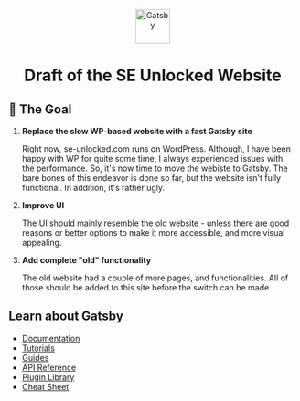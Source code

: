 <p align="center">
  <a href="https://www.gatsbyjs.com/?utm_source=starter&utm_medium=readme&utm_campaign=minimal-starter">
    <img alt="Gatsby" src="https://www.gatsbyjs.com/Gatsby-Monogram.svg" width="60" />
  </a>
</p>
<h1 align="center">
  Draft of the SE Unlocked Website
</h1>

## 🚀 The Goal

1.  **Replace the slow WP-based website with a fast Gatsby site**

    Right now, se-unlocked.com runs on WordPress. Although, I have been happy with WP for quite some time, I always experienced issues with the performance. So, it's now time to move the webiste to Gatsby. The bare bones of this endeavor is done so far, but the website isn't fully functional. In addition, it's rather ugly.  

2.  **Improve UI**

    The UI should mainly resemble the old website - unless there are good reasons or better options to make it more accessible, and more visual appealing. 

3.  **Add complete "old" functionality**

    The old website had a couple of more pages, and functionalities. All of those should be added to this site before the switch can be made. 

## Learn about Gatsby
  - [Documentation](https://www.gatsbyjs.com/docs/?utm_source=starter&utm_medium=readme&utm_campaign=minimal-starter)
  - [Tutorials](https://www.gatsbyjs.com/tutorial/?utm_source=starter&utm_medium=readme&utm_campaign=minimal-starter)
  - [Guides](https://www.gatsbyjs.com/tutorial/?utm_source=starter&utm_medium=readme&utm_campaign=minimal-starter)
  - [API Reference](https://www.gatsbyjs.com/docs/api-reference/?utm_source=starter&utm_medium=readme&utm_campaign=minimal-starter)
  - [Plugin Library](https://www.gatsbyjs.com/plugins?utm_source=starter&utm_medium=readme&utm_campaign=minimal-starter)
  - [Cheat Sheet](https://www.gatsbyjs.com/docs/cheat-sheet/?utm_source=starter&utm_medium=readme&utm_campaign=minimal-starter)
